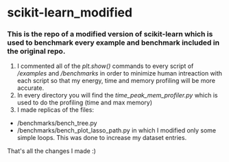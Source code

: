 # scikit-learn_modified
### This is the repo of a modified version of scikit-learn which is used to benchmark every example and benchmark included in the original repo. 
1) I commented all of the *plt.show()* commands to every script of */examples* and */benchmarks* in order to minimize human intreaction with each script so that my energy, time and memory profiling will be more accurate. 
2) In every directory you will find the *time_peak_mem_profiler.py* which is used to do the profiling (time and max memory)
3) I made replicas of the files:
  - /benchmarks/bench_tree.py 
  - /benchmarks/bench_plot_lasso_path.py
in which I modified only some simple loops. This was done to increase my dataset entries. 

That's all the changes I made :) 
